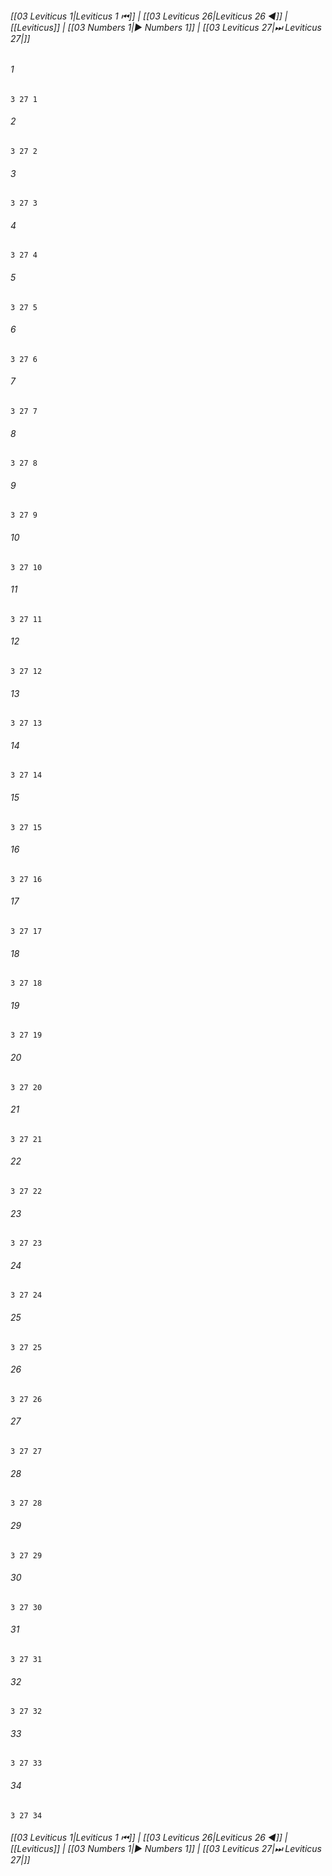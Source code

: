 
###### [[03 Leviticus 1|Leviticus 1 ⏮]] | [[03 Leviticus 26|Leviticus 26 ◀]] | [[Leviticus]] | [[03 Numbers 1|▶ Numbers 1]] | [[03 Leviticus 27|⏭ Leviticus 27|]]

###### 1
``` verse
3 27 1 
```
###### 2
``` verse
3 27 2 
```
###### 3
``` verse
3 27 3 
```
###### 4
``` verse
3 27 4 
```
###### 5
``` verse
3 27 5 
```
###### 6
``` verse
3 27 6 
```
###### 7
``` verse
3 27 7 
```
###### 8
``` verse
3 27 8 
```
###### 9
``` verse
3 27 9 
```
###### 10
``` verse
3 27 10 
```
###### 11
``` verse
3 27 11 
```
###### 12
``` verse
3 27 12 
```
###### 13
``` verse
3 27 13 
```
###### 14
``` verse
3 27 14 
```
###### 15
``` verse
3 27 15 
```
###### 16
``` verse
3 27 16 
```
###### 17
``` verse
3 27 17 
```
###### 18
``` verse
3 27 18 
```
###### 19
``` verse
3 27 19 
```
###### 20
``` verse
3 27 20 
```
###### 21
``` verse
3 27 21 
```
###### 22
``` verse
3 27 22 
```
###### 23
``` verse
3 27 23 
```
###### 24
``` verse
3 27 24 
```
###### 25
``` verse
3 27 25 
```
###### 26
``` verse
3 27 26 
```
###### 27
``` verse
3 27 27 
```
###### 28
``` verse
3 27 28 
```
###### 29
``` verse
3 27 29 
```
###### 30
``` verse
3 27 30 
```
###### 31
``` verse
3 27 31 
```
###### 32
``` verse
3 27 32 
```
###### 33
``` verse
3 27 33 
```
###### 34
``` verse
3 27 34 
```

###### [[03 Leviticus 1|Leviticus 1 ⏮]] | [[03 Leviticus 26|Leviticus 26 ◀]] | [[Leviticus]] | [[03 Numbers 1|▶ Numbers 1]] | [[03 Leviticus 27|⏭ Leviticus 27|]]

